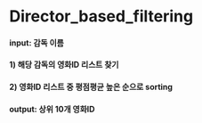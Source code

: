 # Director_based_filtering
#### input: 감독 이름
#### 1) 해당 감독의 영화ID 리스트 찾기
#### 2) 영화ID 리스트 중 평점평균 높은 순으로 sorting
#### output: 상위 10개 영화ID
